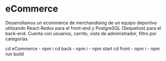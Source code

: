# eCommerce
Desarrollamos un ecommerce de merchandising de un equipo deportivo utilizando React-Redux para el front-end y PostgreSQL (Sequelize) para el back-end. Cuenta con usuarios, carrito, vista de administrador, filtro por categorías.

cd eCommerce - npm i
cd back - npm i - npm start
cd front - npm i - npm run build